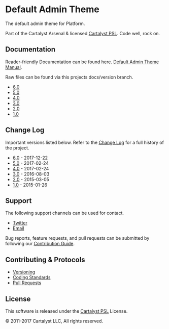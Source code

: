 # Default Admin Theme

The default admin theme for Platform.

Part of the Cartalyst Arsenal & licensed [Cartalyst PSL](LICENSE). Code well, rock on.

## Documentation

Reader-friendly Documentation can be found here. [Default Admin Theme Manual](https://cartalyst.com/manual/theme-default-admin).

Raw files can be found via this projects docs/version branch.

- [6.0](https://github.com/cartalyst/theme-default-admin/tree/docs/6.0)
- [5.0](https://github.com/cartalyst/theme-default-admin/tree/docs/5.0)
- [4.0](https://github.com/cartalyst/theme-default-admin/tree/docs/4.0)
- [3.0](https://github.com/cartalyst/theme-default-admin/tree/docs/3.0)
- [2.0](https://github.com/cartalyst/theme-default-admin/tree/docs/2.0)
- [1.0](https://github.com/cartalyst/theme-default-admin/tree/docs/1.0)

## Change Log

Important versions listed below. Refer to the [Change Log](CHANGELOG.md) for a full history of the project.

- [6.0](CHANGELOG.md) - 2017-12-22
- [5.0](CHANGELOG.md) - 2017-02-24
- [4.0](CHANGELOG.md) - 2017-02-24
- [3.0](CHANGELOG.md) - 2016-08-03
- [2.0](CHANGELOG.md) - 2015-03-05
- [1.0](CHANGELOG.md) - 2015-01-26

## Support

The following support channels can be used for contact.

- [Twitter](https://twitter.com/cartalyst)
- [Email](mailto:help@cartalyst.com)

Bug reports, feature requests, and pull requests can be submitted by following our [Contribution Guide](CONTRIBUTING.md).

## Contributing & Protocols

- [Versioning](CONTRIBUTING.md#versioning)
- [Coding Standards](CONTRIBUTING.md#coding-standards)
- [Pull Requests](CONTRIBUTING.md#pull-requests)

## License

This software is released under the [Cartalyst PSL](LICENSE) License.

© 2011-2017 Cartalyst LLC, All rights reserved.
